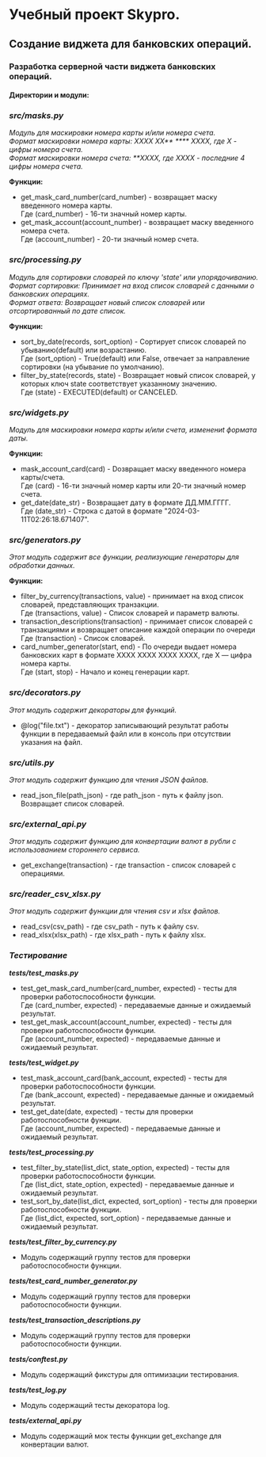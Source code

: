 # Учебный проект Skypro.

## Создание виджета для банковских операций.

### Разработка серверной части виджета банковских операций.

#### __Директории и модули:__

### ***__src/masks.py__***
_Модуль для маскировки номера карты и/или номера счета._\
_Формат маскировки номера карты: XXXX XX** **** XXXX, где X - цифры номера счета._\
_Формат маскировки номера счета: **XXXX, где XXXX - последние 4 цифры номера счета._

__Функции:__
* get_mask_card_number(card_number) - возвращает маску введенного номера карты.\
Где (card_number) - 16-ти значный номер карты.
* get_mask_account(account_number) - возвращает маску введенного номера счета.\
Где (account_number) - 20-ти значный номер счета.

### ***__src/processing.py__***
_Модуль для сортировки словарей по ключу 'state' или упорядочиванию._\
_Формат сортировки: Принимает на вход список словарей с данными о банковских операциях._\
_Формат ответа: Возвращает новый список словарей или отсортированный по дате список._

__Функции:__
* sort_by_date(records, sort_option) - Сортирует список словарей по убыванию(default) или возрастанию.\
Где (sort_option) - True(default) или False, отвечает за направление сортировки (на убывание по умолчанию).
* filter_by_state(records, state) - Возвращает новый список словарей, у которых ключ state соответствует указанному значению.\
Где (state) - EXECUTED(default) or CANCELED.

### ***__src/widgets.py__***
_Модуль для маскировки номера карты и/или счета, изменениt формата даты._

__Функции:__
* mask_account_card(card) - Dозвращает маску введенного номера карты/счета.\
Где (card) - 16-ти значный номер карты или 20-ти значный номер счета.
* get_date(date_str) - Возвращает дату в формате ДД.ММ.ГГГГ.\
Где (date_str) - Строка с датой в формате "2024-03-11T02:26:18.671407".

### ***__src/generators.py__***
_Этот модуль содержит все функции, реализующие генераторы для обработки данных._

__Функции:__
* filter_by_currency(transactions, value) - принимает на вход список словарей, представляющих транзакции.\
Где (transactions, value) - Список словарей и параметр валюты.
* transaction_descriptions(transaction) - принимает список словарей с транзакциями и возвращает описание каждой операции по очереди\
Где (transaction) - Список словарей.
* card_number_generator(start, end) - По очереди выдает номера банковских карт в формате XXXX XXXX XXXX XXXX, где X — цифра номера карты.\
Где (start, stop) - Начало и конец генерации карт.

### ***__src/decorators.py__***
_Этот модуль содержит декораторы для функций._
* @log("file.txt") - декоратор записывающий результат работы функции в передаваемый файл или в консоль при отсутствии указания на файл.

### ***__src/utils.py__***
_Этот модуль содержит функцию для чтения JSON файлов._
* read_json_file(path_json) - где path_json - путь к файлу json. Возвращает список словарей.

### ***__src/external_api.py__***
_Этот модуль содержит функцию для конвертации валют в рубли с использованием стороннего сервиса._
* get_exchange(transaction) - где transaction - список словарей с операциями.

### ***__src/reader_csv_xlsx.py__***
_Этот модуль содержит функции для чтения csv и xlsx файлов._
* read_csv(csv_path) - где csv_path - путь к файлу csv.
* read_xlsx(xlsx_path) - где xlsx_path - путь к файлу xlsx.

### ***__Тестирование__***
***tests/test_masks.py***
* test_get_mask_card_number(card_number, expected) - тесты для проверки работоспособности функции.\
Где (card_number, expected) - передаваемые данные и ожидаемый результат.
* test_get_mask_account(account_number, expected) - тесты для проверки работоспособности функции.\
Где (account_number, expected) - передаваемые данные и ожидаемый результат.

***tests/test_widget.py***
* test_mask_account_card(bank_account, expected) - тесты для проверки работоспособности функции.\
Где (bank_account, expected) - передаваемые данные и ожидаемый результат.
* test_get_date(date, expected) - тесты для проверки работоспособности функции.\
Где (account_number, expected) - передаваемые данные и ожидаемый результат.

***tests/test_processing.py***
* test_filter_by_state(list_dict, state_option, expected) - тесты для проверки работоспособности функции.\
Где (list_dict, state_option, expected) - передаваемые данные и ожидаемый результат.
* test_sort_by_date(list_dict, expected, sort_option) - тесты для проверки работоспособности функции.\
Где (list_dict, expected, sort_option) - передаваемые данные и ожидаемый результат.

***tests/test_filter_by_currency.py***
* Модуль содержащий группу тестов для проверки работоспособности функции.

***tests/test_card_number_generator.py***
* Модуль содержащий группу тестов для проверки работоспособности функции.

***tests/test_transaction_descriptions.py***
* Модуль содержащий группу тестов для проверки работоспособности функции.

***tests/conftest.py***
* Модуль содержащий фикстуры для оптимизации тестирования.

***tests/test_log.py***
* Модуль содержащий тесты декоратора log.

***tests/external_api.py***
* Модуль содержащий мок тесты функции get_exchange для конвертации валют.

